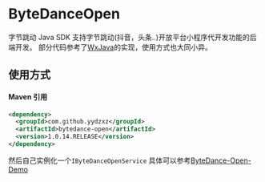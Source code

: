# ByteDanceOpen 
字节跳动 Java SDK
支持字节跳动(抖音，头条..)开放平台小程序代开发功能的后端开发。
部分代码参考了[WxJava](https://github.com/Wechat-Group/WxJava)的实现，使用方式也大同小异。
## 使用方式

#### Maven 引用
 ```xml
 <dependency>
   <groupId>com.github.yydzxz</groupId>
   <artifactId>bytedance-open</artifactId>
   <version>1.0.14.RELEASE</version>
 </dependency>
 ```
然后自己实例化一个`IByteDanceOpenService`
具体可以参考[ByteDance-Open-Demo](https://github.com/yydzxz/ByteDance-Open-Demo)